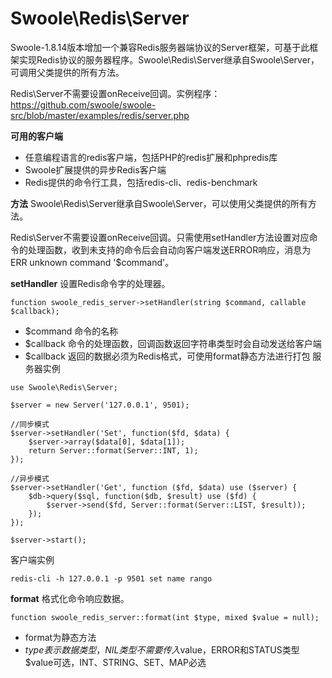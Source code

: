 # Swoole\Redis\Server
Swoole-1.8.14版本增加一个兼容Redis服务器端协议的Server框架，可基于此框架实现Redis协议的服务器程序。Swoole\Redis\Server继承自Swoole\Server，可调用父类提供的所有方法。

Redis\Server不需要设置onReceive回调。实例程序：https://github.com/swoole/swoole-src/blob/master/examples/redis/server.php

**可用的客户端**
* 任意编程语言的redis客户端，包括PHP的redis扩展和phpredis库
* Swoole扩展提供的异步Redis客户端
* Redis提供的命令行工具，包括redis-cli、redis-benchmark

**方法**
Swoole\Redis\Server继承自Swoole\Server，可以使用父类提供的所有方法。

Redis\Server不需要设置onReceive回调。只需使用setHandler方法设置对应命令的处理函数，收到未支持的命令后会自动向客户端发送ERROR响应，消息为ERR unknown command '$command'。

**setHandler**
设置Redis命令字的处理器。

~~~
function swoole_redis_server->setHandler(string $command, callable $callback);
~~~
* $command 命令的名称
* $callback 命令的处理函数，回调函数返回字符串类型时会自动发送给客户端
* $callback 返回的数据必须为Redis格式，可使用format静态方法进行打包
服务器实例
~~~
use Swoole\Redis\Server;

$server = new Server('127.0.0.1', 9501);

//同步模式
$server->setHandler('Set', function($fd, $data) {
    $server->array($data[0], $data[1]);
    return Server::format(Server::INT, 1);
});

//异步模式
$server->setHandler('Get', function ($fd, $data) use ($server) {
    $db->query($sql, function($db, $result) use ($fd) {
        $server->send($fd, Server::format(Server::LIST, $result));
    });
});

$server->start();
~~~

客户端实例

~~~
redis-cli -h 127.0.0.1 -p 9501 set name rango

~~~
**format**
格式化命令响应数据。

~~~
function swoole_redis_server::format(int $type, mixed $value = null);

~~~
* format为静态方法
* $type表示数据类型，NIL类型不需要传入$value，ERROR和STATUS类型$value可选，INT、STRING、SET、MAP必选
